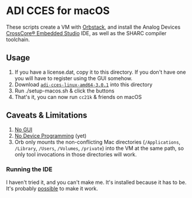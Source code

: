 # ADI CCES for macOS

These scripts create a VM with [Orbstack](https://orbstack.dev), and install the Analog Devices [CrossCore® Embedded Studio](https://www.analog.com/en/design-center/evaluation-hardware-and-software/software/adswt-cces.html#software-overview) IDE, as well as the SHARC compiler toolchain.

## Usage

1. If you have a license.dat, copy it to this directory. If you don't have one you will have to register using the GUI somehow.
2. Download [`adi-cces-linux-amd64-3.0.1`](https://www.analog.com/en/resources/evaluation-hardware-and-software/embedded-development-software/software-download.html?swpart=SD_XINCFI6) into this directory
3. Run ./setup-macos.sh & click the buttons
4. That's it, you can now run `cc21k` & friends on macOS

## Caveats & Limitations

1. [No GUI](#running-the-ide)
2. [No Device Programming](https://docs.orbstack.dev/machines/#usb-devices) (yet)
3. Orb only mounts the non-conflicting Mac directories (`/Applications`, `/Library`, `/Users`, `/Volumes`, `/private`) into the VM at the same path, so only tool invocations in those directories will work.

### Running the IDE

I haven't tried it, and you can't make me. It's installed because it has to be. It's probably [possible](https://docs.orbstack.dev/machines/#graphical-apps) to make it work.
